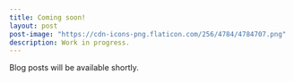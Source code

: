 ```yaml
---
title: Coming soon!
layout: post
post-image: "https://cdn-icons-png.flaticon.com/256/4784/4784707.png"
description: Work in progress.
---
```


Blog posts will be available shortly.
